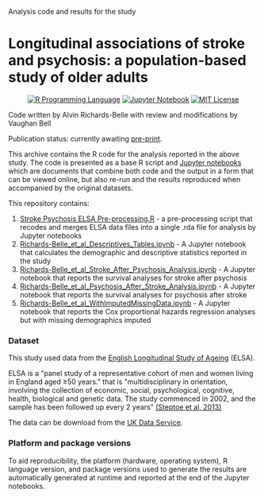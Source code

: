 Analysis code and results for the study

# Longitudinal associations of stroke and psychosis: a population-based study of older adults

<p align="center">
	<a href="https://en.wikipedia.org/wiki/R_(programming_language)"><img
		alt="R Programming Language"
		src="https://img.shields.io/badge/Language-R-%232268BB.svg"></a>
	<a href="https://en.wikipedia.org/wiki/Project_Jupyter#Jupyter_Notebook"><img
		alt="Jupyter Notebook"
		src="https://img.shields.io/badge/Jupyter-Notebook-68B7EB"></a>
	<a href="https://opensource.org/licenses/MIT"><img
		alt="MIT License"
		src="https://img.shields.io/badge/license-MIT-blue.svg"></a>
</p>

Code written by Alvin Richards-Belle with review and modifications by Vaughan Bell

Publication status: currently awaiting [pre-print](https://not_online_yet).

This archive contains the R code for the analysis reported in the above study. The code is presented as a base R script and [Jupyter notebooks](https://jupyter-notebook-beginner-guide.readthedocs.io/en/latest/what_is_jupyter.html) which are documents that combine both code and the output in a form that can be viewed online, but also re-run and the results reproduced when accompanied by the original datasets.

This repository contains:

1.  [Stroke Psychosis ELSA Pre-processing.R](https://github.com/vaughanbell/stroke-psychosis-bidirectional-trajectory/blob/main/Stroke_Psychosis_ELSA_Pre-processing.R) - a pre-processing script that recodes and merges ELSA data files into a single .rda file for analysis by Jupyter notebooks
2.  [Richards-Belle_et_al_Descriptives_Tables.ipynb](https://github.com/vaughanbell/stroke-psychosis-bidirectional-trajectory/blob/main/Richards-Belle_et_al_Descriptives_Tables.ipynb) - A Jupyter notebook that calculates the demographic and descriptive statistics reported in the study
3.  [Richards-Belle_et_al_Stroke_After_Psychosis_Analysis.ipynb](https://github.com/vaughanbell/stroke-psychosis-bidirectional-trajectory/blob/main/Richards-Belle_et_al_Stroke_After_Psychosis_Analysis.ipynb) - A Jupyter notebook that reports the survival analyses for stroke after psychosis
4.  [Richards-Belle_et_al_Psychosis_After_Stroke_Analysis.ipynb](https://github.com/vaughanbell/stroke-psychosis-bidirectional-trajectory/blob/main/Richards-Belle_et_al_Psychosis_After_Stroke_Analysis.ipynb) - A Jupyter notebook that reports the survival analyses for psychosis after stroke
5.  [Richards-Belle_et_al_WithImputedMissingData.ipynb](https://github.com/vaughanbell/stroke-psychosis-bidirectional-trajectory/blob/main/Richards-Belle_et_al_WithImputedMissingData.ipynb) - A Jupyter notebook that reports the Cox proportional hazards regression analyses but with missing demographics imputed

### Dataset

This study used data from the [English Longitudinal Study of Ageing](https://www.elsa-project.ac.uk/) (ELSA).

ELSA is a "panel study of a representative cohort of men and women living in England aged ≥50 years." that is "multidisciplinary in orientation, involving the collection of economic, social, psychological, cognitive, health, biological and genetic data. The study commenced in 2002, and the sample has been followed up every 2 years" [(Steptoe et al, 2013)](https://doi.org/10.1093/ije/dys168)

The data can be download from the [UK Data Service](https://beta.ukdataservice.ac.uk/datacatalogue/studies/study?id=5050).

### Platform and package versions

To aid reproducibility, the platform (hardware, operating system), R language version, and package versions used to generate the results are automatically generated at runtime and reported at the end of the Jupyter notebooks.
